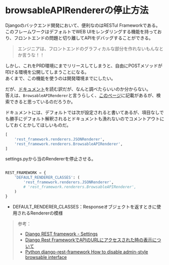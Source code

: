 # browsableAPIRendererの停止方法

Djangoのバックエンド開発において、便利なのはRESTul Frameworkである。  
このフレームワークはデフォルトでWEB UIをレンダリングする機能を持っており、フロントエンドの問題と切り離してAPIをデバッグすることができる。

> エンジニアは、フロントエンドのグラフィカルな部分を作れないもんなとか言うな！！

しかし、これをPRD環境にまでリリースしてしまうと、自由にPOSTメソッドが叩ける環境を公開してしまうことになる。  
あくまで、この機能を使うのは開発環境までにしたい。

だが、[ドキュメント](https://www.django-rest-framework.org/)を読む訳だが、なんと調べたらいいのか分からない。  
答えは、`BrowsableAPIRenderer`と言うらしく、[このページ](https://www.django-rest-framework.org/api-guide/settings/#default_renderer_classes)に記載があるが、検索できると思っているのだろうか。

ドキュメントには、デフォルトでは次が設定されると書いてあるが、項目なしでも勝手にデフォルト解釈されるとドキュメントも漁れないのでコメントアウトにしておくとかしてほしいものだ。

```python
[
    'rest_framework.renderers.JSONRenderer',
    'rest_framework.renderers.BrowsableAPIRenderer',
]
```

settings.pyから当のRendererを停止させる。

```python

REST_FRAMEWORK = {
    'DEFAULT_RENDERER_CLASSES': (
        'rest_framework.renderers.JSONRenderer',
        # 'rest_framework.renderers.BrowsableAPIRenderer',
    )
}
```

- DEFAULT_RENDERER_CLASSES：Responseオブジェクトを返すときに使用されるRendererの模様

> 参考：
>
> - [Django REST framework - Settings](https://www.django-rest-framework.org/api-guide/settings/#api-policy-settings)
> - [Django Rest FrameworkでAPIのURLにアクセスされた時の表示について](https://qiita.com/xKxAxKx/items/4e45eee70a260826b171)
> - [Python django-rest-framework How to disable admin-style browsable interface](https://www.youtube.com/watch?v=WKz5OXdfyMk)
